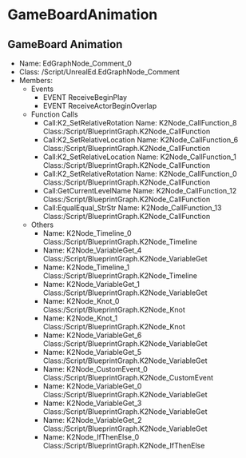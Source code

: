 # GameBoardAnimation
## GameBoard Animation 
- Name:  EdGraphNode_Comment_0 
- Class:  /Script/UnrealEd.EdGraphNode_Comment 
- Members: 
  - Events
    - EVENT ReceiveBeginPlay
    - EVENT ReceiveActorBeginOverlap
  - Function Calls
    - Call:K2_SetRelativeRotation       Name: K2Node_CallFunction_8        Class:/Script/BlueprintGraph.K2Node_CallFunction
    - Call:K2_SetRelativeLocation       Name: K2Node_CallFunction_6        Class:/Script/BlueprintGraph.K2Node_CallFunction
    - Call:K2_SetRelativeLocation       Name: K2Node_CallFunction_1        Class:/Script/BlueprintGraph.K2Node_CallFunction
    - Call:K2_SetRelativeRotation       Name: K2Node_CallFunction_0        Class:/Script/BlueprintGraph.K2Node_CallFunction
    - Call:GetCurrentLevelName          Name: K2Node_CallFunction_12       Class:/Script/BlueprintGraph.K2Node_CallFunction
    - Call:EqualEqual_StrStr            Name: K2Node_CallFunction_13       Class:/Script/BlueprintGraph.K2Node_CallFunction
  - Others
    - Name: K2Node_Timeline_0            Class:/Script/BlueprintGraph.K2Node_Timeline
    - Name: K2Node_VariableGet_4         Class:/Script/BlueprintGraph.K2Node_VariableGet
    - Name: K2Node_Timeline_1            Class:/Script/BlueprintGraph.K2Node_Timeline
    - Name: K2Node_VariableGet_1         Class:/Script/BlueprintGraph.K2Node_VariableGet
    - Name: K2Node_Knot_0                Class:/Script/BlueprintGraph.K2Node_Knot
    - Name: K2Node_Knot_1                Class:/Script/BlueprintGraph.K2Node_Knot
    - Name: K2Node_VariableGet_6         Class:/Script/BlueprintGraph.K2Node_VariableGet
    - Name: K2Node_VariableGet_5         Class:/Script/BlueprintGraph.K2Node_VariableGet
    - Name: K2Node_CustomEvent_0         Class:/Script/BlueprintGraph.K2Node_CustomEvent
    - Name: K2Node_VariableGet_0         Class:/Script/BlueprintGraph.K2Node_VariableGet
    - Name: K2Node_VariableGet_3         Class:/Script/BlueprintGraph.K2Node_VariableGet
    - Name: K2Node_VariableGet_2         Class:/Script/BlueprintGraph.K2Node_VariableGet
    - Name: K2Node_IfThenElse_0          Class:/Script/BlueprintGraph.K2Node_IfThenElse

